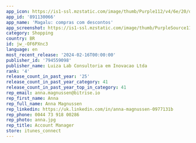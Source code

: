 ```yaml
---
app_icon: https://is1-ssl.mzstatic.com/image/thumb/Purple112/v4/6e/20/d2/6e20d228-139a-071a-8068-e8721208df8a/AppIcon-1x_U007emarketing-0-7-0-85-220.png/1024x1024bb.png
app_id: '891130066'
app_name: 'Magalu: compras com descontos'
app_screenshot: https://is1-ssl.mzstatic.com/image/thumb/PurpleSource116/v4/56/80/4d/56804ded-6fbc-cbbd-227e-a926e998212a/72a7905e-92c4-46e7-8dd5-5245e4638d1e_01_23_24_magalu_iOS65_01.png/1242x2688bb.png
category: Shopping
country: BR
id: jw_-OF6PXnc3
language: en
most_recent_release: '2024-02-16T00:00:00'
publisher_id: '794559098'
publisher_name: Luiza Lab Consultoria em Inovacao Ltda
rank: '4'
release_count_in_past_year: '25'
release_count_in_past_year_category: 41
release_count_in_past_year_top_in_category: 41
rep_email: anna.magnussen@bitrise.io
rep_first_name: Anna
rep_full_name: Anna Magnussen
rep_linkedin: https://uk.linkedin.com/in/anna-magnussen-0977131b
rep_phone: 0044 73 918 00286
rep_photo: anna.jpg
rep_title: Account Manager
store: itunes_connect
---
```

